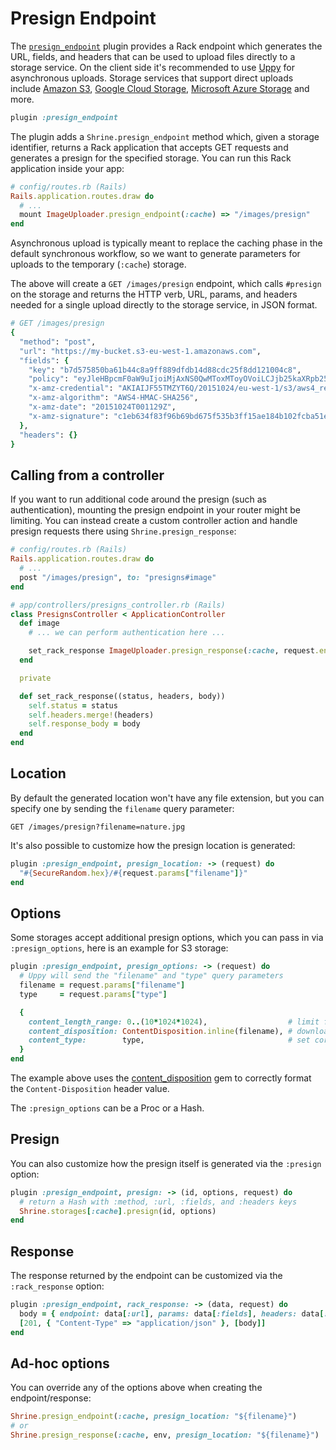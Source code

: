 # Presign Endpoint

The [`presign_endpoint`][presign_endpoint] plugin provides a Rack endpoint
which generates the URL, fields, and headers that can be used to upload files
directly to a storage service. On the client side it's recommended to use
[Uppy] for asynchronous uploads. Storage services that support direct uploads
include [Amazon S3], [Google Cloud Storage], [Microsoft Azure Storage] and
more.

```rb
plugin :presign_endpoint
```

The plugin adds a `Shrine.presign_endpoint` method which, given a storage
identifier, returns a Rack application that accepts GET requests and generates
a presign for the specified storage. You can run this Rack application inside
your app:

```rb
# config/routes.rb (Rails)
Rails.application.routes.draw do
  # ...
  mount ImageUploader.presign_endpoint(:cache) => "/images/presign"
end
```

Asynchronous upload is typically meant to replace the caching phase in the
default synchronous workflow, so we want to generate parameters for uploads to
the temporary (`:cache`) storage.

The above will create a `GET /images/presign` endpoint, which calls `#presign`
on the storage and returns the HTTP verb, URL, params, and headers needed for a
single upload directly to the storage service, in JSON format.

```rb
# GET /images/presign
{
  "method": "post",
  "url": "https://my-bucket.s3-eu-west-1.amazonaws.com",
  "fields": {
    "key": "b7d575850ba61b44c8a9ff889dfdb14d88cdc25f8dd121004c8",
    "policy": "eyJleHBpcmF0aW9uIjoiMjAxNS0QwMToxMToyOVoiLCJjb25kaXRpb25zIjpbeyJidWNrZXQiOiJ...",
    "x-amz-credential": "AKIAIJF55TMZYT6Q/20151024/eu-west-1/s3/aws4_request",
    "x-amz-algorithm": "AWS4-HMAC-SHA256",
    "x-amz-date": "20151024T001129Z",
    "x-amz-signature": "c1eb634f83f96b69bd675f535b3ff15ae184b102fcba51e4db5f4959b4ae26f4"
  },
  "headers": {}
}
```

## Calling from a controller

If you want to run additional code around the presign (such as authentication),
mounting the presign endpoint in your router might be limiting. You can instead
create a custom controller action and handle presign requests there using
`Shrine.presign_response`:

```rb
# config/routes.rb (Rails)
Rails.application.routes.draw do
  # ...
  post "/images/presign", to: "presigns#image"
end
```
```rb
# app/controllers/presigns_controller.rb (Rails)
class PresignsController < ApplicationController
  def image
    # ... we can perform authentication here ...

    set_rack_response ImageUploader.presign_response(:cache, request.env)
  end

  private

  def set_rack_response((status, headers, body))
    self.status = status
    self.headers.merge!(headers)
    self.response_body = body
  end
end
```

## Location

By default the generated location won't have any file extension, but you can
specify one by sending the `filename` query parameter:

```
GET /images/presign?filename=nature.jpg
```

It's also possible to customize how the presign location is generated:

```rb
plugin :presign_endpoint, presign_location: -> (request) do
  "#{SecureRandom.hex}/#{request.params["filename"]}"
end
```

## Options

Some storages accept additional presign options, which you can pass in via
`:presign_options`, here is an example for S3 storage:

```rb
plugin :presign_endpoint, presign_options: -> (request) do
  # Uppy will send the "filename" and "type" query parameters
  filename = request.params["filename"]
  type     = request.params["type"]

  {
    content_length_range: 0..(10*1024*1024),                  # limit filesize to 10MB
    content_disposition: ContentDisposition.inline(filename), # download with original filename
    content_type:        type,                                # set correct content type
  }
end
```

The example above uses the [content_disposition] gem to correctly format the
`Content-Disposition` header value.

The `:presign_options` can be a Proc or a Hash.

## Presign

You can also customize how the presign itself is generated via the `:presign`
option:

```rb
plugin :presign_endpoint, presign: -> (id, options, request) do
  # return a Hash with :method, :url, :fields, and :headers keys
  Shrine.storages[:cache].presign(id, options)
end
```

## Response

The response returned by the endpoint can be customized via the
`:rack_response` option:

```rb
plugin :presign_endpoint, rack_response: -> (data, request) do
  body = { endpoint: data[:url], params: data[:fields], headers: data[:headers] }.to_json
  [201, { "Content-Type" => "application/json" }, [body]]
end
```

## Ad-hoc options

You can override any of the options above when creating the endpoint/response:

```rb
Shrine.presign_endpoint(:cache, presign_location: "${filename}")
# or
Shrine.presign_response(:cache, env, presign_location: "${filename}")
```

[presign_endpoint]: /lib/shrine/plugins/presign_endpoint.rb
[Uppy]: https://uppy.io
[Amazon S3]: https://aws.amazon.com/s3/
[Google Cloud Storage]: https://cloud.google.com/storage/
[Microsoft Azure Storage]: https://azure.microsoft.com/en-us/services/storage/
[content_disposition]: https://github.com/shrinerb/content_disposition
